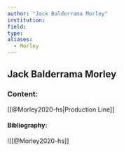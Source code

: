 ```yaml
---
author: "Jack Balderrama Morley"
institution:
field:
type:
aliases:
  - Morley
---
```


## Jack Balderrama Morley

### Content:
[[@Morley2020-hs|Production Line]]

#### Bibliography:

![[@Morley2020-hs]]